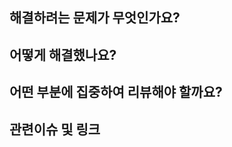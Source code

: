 <!--
    Create PR with title like "[(subject)] (description)".

    subjects: commit, rebase, push, etc.

    항해플러스 기간동안 사용할 임시 템플릿
-->

## 해결하려는 문제가 무엇인가요?

## 어떻게 해결했나요?

## 어떤 부분에 집중하여 리뷰해야 할까요?

## 관련이슈 및 링크